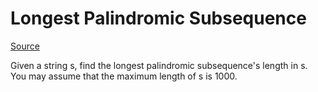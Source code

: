 # Longest Palindromic Subsequence

[Source](https://leetcode.com/problems/longest-palindromic-subsequence/description/)

Given a string s, find the longest palindromic subsequence's length in s. You may assume that the maximum length of s is 1000.